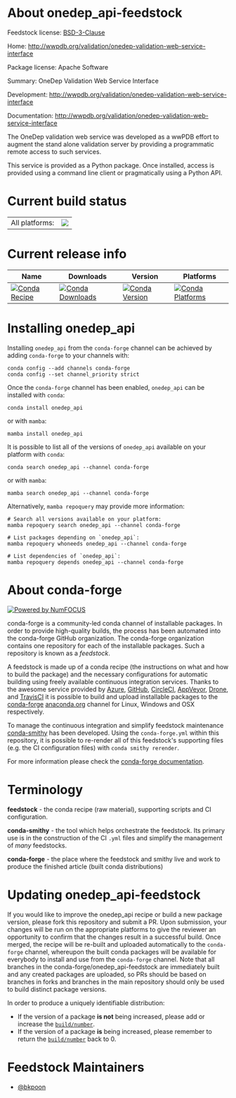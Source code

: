 About onedep_api-feedstock
==========================

Feedstock license: [BSD-3-Clause](https://github.com/conda-forge/conda_onedep-feedstock/blob/main/LICENSE.txt)

Home: http://wwpdb.org/validation/onedep-validation-web-service-interface

Package license: Apache Software

Summary: OneDep Validation Web Service Interface

Development: http://wwpdb.org/validation/onedep-validation-web-service-interface

Documentation: http://wwpdb.org/validation/onedep-validation-web-service-interface

The OneDep validation web service was developed as a wwPDB effort to
augment the stand alone validation server by providing a programmatic
remote access to such services.

This service is provided as a Python package. Once installed, access
is provided using a command line client or pragmatically using a Python
API.


Current build status
====================


<table><tr><td>All platforms:</td>
    <td>
      <a href="https://dev.azure.com/conda-forge/feedstock-builds/_build/latest?definitionId=&branchName=main">
        <img src="https://dev.azure.com/conda-forge/feedstock-builds/_apis/build/status/conda_onedep-feedstock?branchName=main">
      </a>
    </td>
  </tr>
</table>

Current release info
====================

| Name | Downloads | Version | Platforms |
| --- | --- | --- | --- |
| [![Conda Recipe](https://img.shields.io/badge/recipe-onedep_api-green.svg)](https://anaconda.org/conda-forge/onedep_api) | [![Conda Downloads](https://img.shields.io/conda/dn/conda-forge/onedep_api.svg)](https://anaconda.org/conda-forge/onedep_api) | [![Conda Version](https://img.shields.io/conda/vn/conda-forge/onedep_api.svg)](https://anaconda.org/conda-forge/onedep_api) | [![Conda Platforms](https://img.shields.io/conda/pn/conda-forge/onedep_api.svg)](https://anaconda.org/conda-forge/onedep_api) |

Installing onedep_api
=====================

Installing `onedep_api` from the `conda-forge` channel can be achieved by adding `conda-forge` to your channels with:

```
conda config --add channels conda-forge
conda config --set channel_priority strict
```

Once the `conda-forge` channel has been enabled, `onedep_api` can be installed with `conda`:

```
conda install onedep_api
```

or with `mamba`:

```
mamba install onedep_api
```

It is possible to list all of the versions of `onedep_api` available on your platform with `conda`:

```
conda search onedep_api --channel conda-forge
```

or with `mamba`:

```
mamba search onedep_api --channel conda-forge
```

Alternatively, `mamba repoquery` may provide more information:

```
# Search all versions available on your platform:
mamba repoquery search onedep_api --channel conda-forge

# List packages depending on `onedep_api`:
mamba repoquery whoneeds onedep_api --channel conda-forge

# List dependencies of `onedep_api`:
mamba repoquery depends onedep_api --channel conda-forge
```


About conda-forge
=================

[![Powered by
NumFOCUS](https://img.shields.io/badge/powered%20by-NumFOCUS-orange.svg?style=flat&colorA=E1523D&colorB=007D8A)](https://numfocus.org)

conda-forge is a community-led conda channel of installable packages.
In order to provide high-quality builds, the process has been automated into the
conda-forge GitHub organization. The conda-forge organization contains one repository
for each of the installable packages. Such a repository is known as a *feedstock*.

A feedstock is made up of a conda recipe (the instructions on what and how to build
the package) and the necessary configurations for automatic building using freely
available continuous integration services. Thanks to the awesome service provided by
[Azure](https://azure.microsoft.com/en-us/services/devops/), [GitHub](https://github.com/),
[CircleCI](https://circleci.com/), [AppVeyor](https://www.appveyor.com/),
[Drone](https://cloud.drone.io/welcome), and [TravisCI](https://travis-ci.com/)
it is possible to build and upload installable packages to the
[conda-forge](https://anaconda.org/conda-forge) [anaconda.org](https://anaconda.org/)
channel for Linux, Windows and OSX respectively.

To manage the continuous integration and simplify feedstock maintenance
[conda-smithy](https://github.com/conda-forge/conda-smithy) has been developed.
Using the ``conda-forge.yml`` within this repository, it is possible to re-render all of
this feedstock's supporting files (e.g. the CI configuration files) with ``conda smithy rerender``.

For more information please check the [conda-forge documentation](https://conda-forge.org/docs/).

Terminology
===========

**feedstock** - the conda recipe (raw material), supporting scripts and CI configuration.

**conda-smithy** - the tool which helps orchestrate the feedstock.
                   Its primary use is in the construction of the CI ``.yml`` files
                   and simplify the management of *many* feedstocks.

**conda-forge** - the place where the feedstock and smithy live and work to
                  produce the finished article (built conda distributions)


Updating onedep_api-feedstock
=============================

If you would like to improve the onedep_api recipe or build a new
package version, please fork this repository and submit a PR. Upon submission,
your changes will be run on the appropriate platforms to give the reviewer an
opportunity to confirm that the changes result in a successful build. Once
merged, the recipe will be re-built and uploaded automatically to the
`conda-forge` channel, whereupon the built conda packages will be available for
everybody to install and use from the `conda-forge` channel.
Note that all branches in the conda-forge/onedep_api-feedstock are
immediately built and any created packages are uploaded, so PRs should be based
on branches in forks and branches in the main repository should only be used to
build distinct package versions.

In order to produce a uniquely identifiable distribution:
 * If the version of a package **is not** being increased, please add or increase
   the [``build/number``](https://docs.conda.io/projects/conda-build/en/latest/resources/define-metadata.html#build-number-and-string).
 * If the version of a package **is** being increased, please remember to return
   the [``build/number``](https://docs.conda.io/projects/conda-build/en/latest/resources/define-metadata.html#build-number-and-string)
   back to 0.

Feedstock Maintainers
=====================

* [@bkpoon](https://github.com/bkpoon/)

